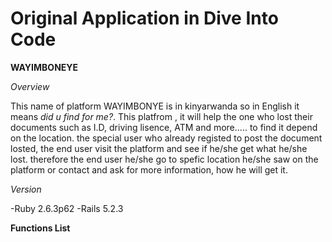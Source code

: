 # Original Application in Dive Into Code #

**WAYIMBONEYE**

*Overview*

 This name of platform WAYIMBONYE is in kinyarwanda so in English it means *did u find for me?*. This platfrom , it will help the one who lost their documents such as I.D, driving lisence, ATM and more.....  to find it depend on the location.
 the special user who already registed to post the document losted, the end user visit the platform and see if he/she get what he/she lost. therefore the end user he/she go to spefic location he/she saw on the platform or contact and ask for more information, how he will get it.

*Version*

-Ruby 2.6.3p62 
-Rails 5.2.3

**Functions List**




